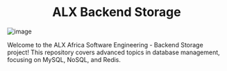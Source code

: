 <h1 align=center>ALX Backend Storage</h1>

![image](https://github.com/mrnazu/alx-backend-storage/assets/108541991/4bc02244-89ad-40dc-a509-465c160cc2f9)

Welcome to the ALX Africa Software Engineering - Backend Storage project! This repository covers advanced topics in database management, focusing on MySQL, NoSQL, and Redis.
